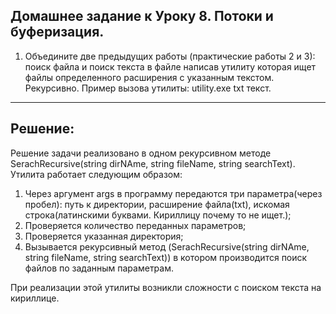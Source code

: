 ﻿## Домашнее задание к Уроку 8. Потоки и буферизация.
1. Объедините две предыдущих работы (практические работы 2 и 3): поиск файла и поиск текста в файле написав утилиту которая ищет файлы определенного расширения с указанным текстом. Рекурсивно. Пример вызова утилиты: utility.exe txt текст.
---
## Решение:
Решение задачи реализовано в одном рекурсивном методе SerachRecursive(string dirNAme, string fileName, string searchText).
Утилита работает следующим образом:
1. Через аргумент args в программу передаются три параметра(через пробел): путь к директории, расширение файла(txt), искомая строка(латинскими буквами. Кириллицу почему то не ищет.);
2. Проверяется количество переданных параметров;
3. Проверяется указанная директория;
4. Вызывается рекурсивный метод (SerachRecursive(string dirNAme, string fileName, string searchText)) в котором производится поиск файлов по заданным параметрам.

При реализации этой утилиты возникли сложности с поиском текста на кириллице.